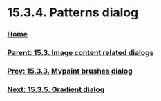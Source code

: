 # 15.3.4. Patterns dialog

### [Home](./00-home.md)
### [Parent: 15.3. Image content related dialogs](./15-03-00-image-content-related-dialogs.md)
### [Prev: 15.3.3. Mypaint brushes dialog](./15-03-03-mypaint-brushes-dialog.md)
### [Next: 15.3.5. Gradient dialog](./15-03-05-gradient-dialog.md)
